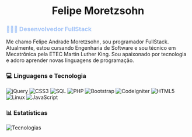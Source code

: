 <h1 style='text-align: center;'>Felipe Moretzsohn</h1>

<h3 style='color:rgb(163, 196, 248);'>👨🏻‍💻 Desenvolvedor FullStack</h3>

<p>Me chamo Felipe Andrade Moretzsohn, sou programador FullStack. Atualmente, estou cursando Engenharia de Software e sou técnico em Mecatrônica pela ETEC Martin Luther King. Sou apaixonado por tecnologia e adoro aprender novas linguagens de programação.</p>

<h3>💻 Linguagens e Tecnologia</h3>

<div>
    <img alt="jQuery" src="https://img.shields.io/badge/-jQuery-0769AD?style=flat-square&logo=jquery&logoColor=white" />
    <img alt="CSS3" src="https://img.shields.io/badge/-CSS3-1572B6?style=flat-square&logo=css3&logoColor=white" />
    <img alt="SQL" src="https://img.shields.io/badge/-SQL-4479A1?style=flat-square&logo=mysql&logoColor=white" />
    <img alt="PHP" src="https://img.shields.io/badge/-PHP-777BB4?style=flat-square&logo=php&logoColor=white" />
    <img alt="Bootstrap" src="https://img.shields.io/badge/-Bootstrap-7952B3?style=flat-square&logo=bootstrap&logoColor=white" />
    <img alt="CodeIgniter" src="https://img.shields.io/badge/-CodeIgniter-DD4814?style=flat-square&logo=codeigniter&logoColor=white" />
    <img alt="HTML5" src="https://img.shields.io/badge/-HTML5-E34F26?style=flat-square&logo=html5&logoColor=white" />
    <img alt="Linux" src="https://img.shields.io/badge/-Linux-FCC624?style=flat-square&logo=linux&logoColor=black" />
    <img alt="JavaScript" src="https://img.shields.io/badge/-JavaScript-F7DF1E?style=flat-square&logo=javascript&logoColor=black" />
</div>

<h3>📊 Estatísticas</h3>

<img alt="Tecnologias" src="https://github-readme-stats.vercel.app/api/top-langs/?username=FelipeAnMo&layout=compact&theme=react&custom_title=Tecnologias"/>

